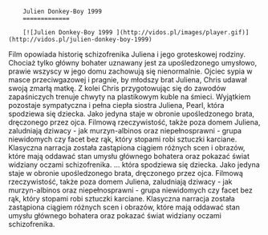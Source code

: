
        Julien Donkey-Boy 1999 
        =============
        
        [![Julien Donkey-Boy 1999 ](http://vidos.pl/images/player.gif)](http://vidos.pl/julien-donkey-boy-1999)
        
        
 Film opowiada historię schizofrenika Juliena i jego groteskowej rodziny. Chociaż tylko główny bohater uznawany jest za upośledzonego umysłowo, prawie wszyscy w jego domu zachowują się nienormalnie. Ojciec sypia w masce przeciwgazowej i pragnie, by młodszy brat Juliena, Chris udawał swoją zmarłą matkę. Z kolei Chris przygotowując się do zawodów zapaśniczych trenuje chwyty na plastikowym kuble na śmieci. Wyjątkiem pozostaje sympatyczna i pełna ciepła siostra Juliena, Pearl, która spodziewa się dziecka. Jako jedyna staje w obronie upośledzonego brata, dręczonego przez ojca. Filmową rzeczywistość, także poza domem Juliena, zaludniają dziwacy - jak murzyn-albinos oraz niepełnosprawni - grupa niewidomych czy facet bez rąk, który stopami robi sztuczki karciane. Klasyczna narracja została zastąpiona ciągiem różnych scen i obrazów, które mają oddawać stan umysłu głównego bohatera oraz pokazać świat widziany oczami schizofrenika.  ... która spodziewa się dziecka. Jako jedyna staje w obronie upośledzonego brata, dręczonego przez ojca. Filmową rzeczywistość, także poza domem Juliena, zaludniają dziwacy - jak murzyn-albinos oraz niepełnosprawni - grupa niewidomych czy facet bez rąk, który stopami robi sztuczki karciane. Klasyczna narracja została zastąpiona ciągiem różnych scen i obrazów, które mają oddawać stan umysłu głównego bohatera oraz pokazać świat widziany oczami schizofrenika.
    